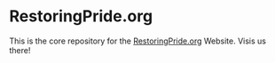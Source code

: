 # RestoringPride.org

This is the core repository for the [RestoringPride.org](https://RestoringPride.org) Website.  Visis us there!
